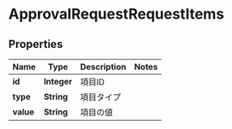 

# ApprovalRequestRequestItems

## Properties

Name | Type | Description | Notes
------------ | ------------- | ------------- | -------------
**id** | **Integer** | 項目ID | 
**type** | **String** | 項目タイプ | 
**value** | **String** | 項目の値 | 



